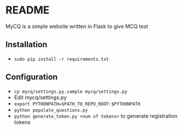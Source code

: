 README
======

MyCQ is a simple website written in Flask to give MCQ test

Installation
------------

* `sudo pip install -r requirements.txt`

Configuration
-------------

* `cp mycq/settings.py.sample mycq/settings.py`
* Edit mycq/settings.py
* `export PYTHONPATH=$PATH_TO_REPO_ROOT:$PYTHONPATH`
* `python populate_questions.py`
* `python generate_token.py <num of tokens>` to generate registration tokens
